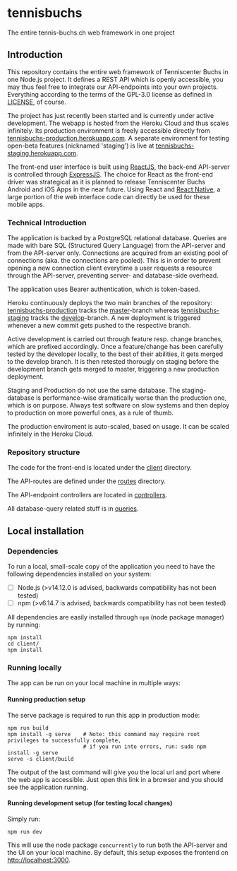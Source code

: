 # tennisbuchs
The entire tennis-buchs.ch web framework in one project

## Introduction
This repository contains the entire web framework of Tenniscenter Buchs in one Node.js project. It defines a REST API which is openly accessible, you may thus feel free to integrate our API-endpoints into your own projects. Everything according to the terms of the GPL-3.0 license as defined in [LICENSE](https://github.com/Tenniscenter-Buchs/tennisbuchs/blob/master/LICENSE), of course.

The project has just recently been started and is currently under active development. The webapp is hosted from the Heroku Cloud and thus scales infinitely. Its production environment is freely accessible directly from [tennisbuchs-production.herokuapp.com](https://tennisbuchs-production.herokuapp.com). 
A separate environment for testing open-beta features (nicknamed 'staging') is live at [tennisbuchs-staging.herokuapp.com](https://tennisbuchs-staging.herokuapp.com).

The front-end user interface is built using [ReactJS](https://reactjs.org/), the back-end API-server is controlled through [ExpressJS](https://expressjs.com/). The choice for React as the front-end driver was strategical as it is planned to release Tenniscenter Buchs Android and iOS Apps in the near future. Using React and [React Native](https://reactnative.dev/), a large portion of the web interface code can directly be used for these mobile apps.

### Technical Introduction
The application is backed by a PostgreSQL relational database. Queries are made with bare SQL (Structured Query Language) from the API-server and from the API-server only. Connections are acquired from an existing pool of connections (aka. the connections are pooled). This is in order to prevent opening a new connection client everytime a user requests a resource through the API-server, preventing server- and database-side overhead.

The application uses Bearer authentication, which is token-based.

Heroku continuously deploys the two main branches of the repository: [tennisbuchs-production](https://github.com/Tenniscenter-Buchs/tennisbuchs/deployments/activity_log?environment=tennisbuchs-production) tracks the [master](https://github.com/Tenniscenter-Buchs/tennisbuchs/commits/master)-branch whereas [tennisbuchs-staging](https://github.com/Tenniscenter-Buchs/tennisbuchs/deployments/activity_log?environment=tennisbuchs-staging) tracks the [develop](https://github.com/Tenniscenter-Buchs/tennisbuchs/commits/develop)-branch. A new deployment is triggered whenever a new commit gets pushed to the respective branch.

Active development is carried out through feature resp. change branches, which are prefixed accordingly. Once a feature/change has been carefully tested by the developer locally, to the best of their abilities, it gets merged to the develop branch. It is then retested thorougly on staging before the development branch gets merged to master, triggering a new production deployment.

Staging and Production do not use the same database. The staging-database is performance-wise dramatically worse than the production one, which is on purpose. Always test software on slow systems and then deploy to production on more powerful ones, as a rule of thumb. 

The production enviroment is auto-scaled, based on usage. It can be scaled infinitely in the Heroku Cloud.

### Repository structure
The code for the front-end is located under the [client](https://github.com/Tenniscenter-Buchs/tennisbuchs/tree/master/client) directory.

The API-routes are defined under the [routes](https://github.com/Tenniscenter-Buchs/tennisbuchs/tree/master/routes) directory.

The API-endpoint controllers are located in [controllers](https://github.com/Tenniscenter-Buchs/tennisbuchs/tree/master/controllers).

All database-query related stuff is in [queries](https://github.com/Tenniscenter-Buchs/tennisbuchs/tree/master/queries).

## Local installation

### Dependencies
To run a local, small-scale copy of the application you need to have the following dependencies installed on your system:

 - [ ] Node.js (>v14.12.0 is advised, backwards compatibility has not been tested)
 - [ ] npm (>v6.14.7 is advised, backwards compatibility has not been tested)

All dependencies are easily installed through `npm` (node package manager) by running:

    npm install
    cd client/
    npm install

### Running locally
The app can be run on your local machine in multiple ways:

#### Running production setup
The serve package is required to run this app in production mode:

    npm run build
    npm install -g serve    # Note: this command may require root privileges to successfully complete,
                            # if you run into errors, run: sudo npm install -g serve
    serve -s client/build

The output of the last command will give you the local url and port where the web app is accessible.
Just open this link in a browser and you should see the application running.

#### Running development setup (for testing local changes)
Simply run:

    npm run dev

This will use the node package `concurrently` to run both the API-server and the UI on your local machine.
By default, this setup exposes the frontend on [http://localhost:3000](http://localhost:3000).
